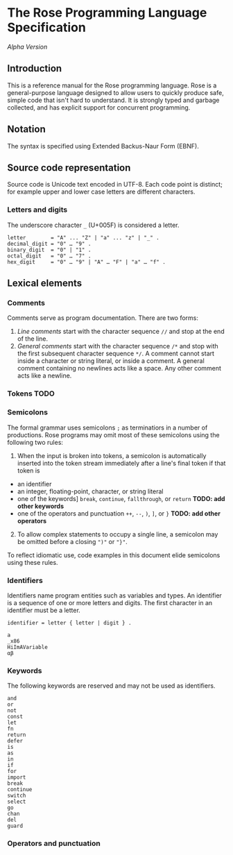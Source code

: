 # The Rose Programming Language Specification

*Alpha Version*

## Introduction
This is a reference manual for the Rose programming language. Rose is a general-purpose language designed to allow users to quickly produce safe, simple code that isn't hard to understand. It is strongly typed and garbage collected, and has explicit support for concurrent programming. 

## Notation
The syntax is specified using Extended Backus-Naur Form (EBNF).

## Source code representation
Source code is Unicode text encoded in UTF-8. Each code point is distinct; for example upper and lower case letters are different characters.

### Letters and digits
The underscore character `_` (U+005F) is considered a letter.
```
letter        = "A" ... "Z" | "a" ... "z" | "_" .
decimal_digit = "0" … "9" .
binary_digit  = "0" | "1" .
octal_digit   = "0" … "7" .
hex_digit     = "0" … "9" | "A" … "F" | "a" … "f" .
```

## Lexical elements
### Comments
Comments serve as program documentation. There are two forms:
1.  *Line comments* start with the character sequence `//` and stop at the end of the line.
2.  *General comments* start with the character sequence `/*` and stop with the first subsequent character sequence `*/`.
A comment cannot start inside a character or string literal, or inside a comment. A general comment containing no newlines acts like a space. Any other comment acts like a newline.

### Tokens TODO

### Semicolons
The formal grammar uses semicolons `;` as terminatiors in a number of productions. Rose programs may omit most of these semicolons using the following two rules: 

1. When the input is broken into tokens, a semicolon is automatically inserted into the token stream immediately after a line's final token if that token is
-   an identifier
-   an integer, floating-point, character, or string literal
-   one of the keywords] `break`, `continue`, `fallthrough`, or `return` **TODO: add other keywords**
-   one of the operators and punctuation `++`, `--`, `)`, `]`, or `}` **TODO: add other operators**
2. To allow complex statements to occupy a single line, a semicolon may be omitted before a closing `")"` or `"}"`.

To reflect idiomatic use, code examples in this document elide semicolons using these rules.

### Identifiers
Identifiers name program entities such as variables and types. An identifier is a sequence of one or more letters and digits. The first character in an identifier must be a letter.
```
identifier = letter { letter | digit } .
```
```
a
_x86
HiImAVariable
αβ
```

### Keywords
The following keywords are reserved and may not be used as identifiers.
```
and
or
not
const
let
fn
return
defer
is
as
in
if
for
import
break
continue
switch
select
go
chan
del
guard
```

### Operators and punctuation
